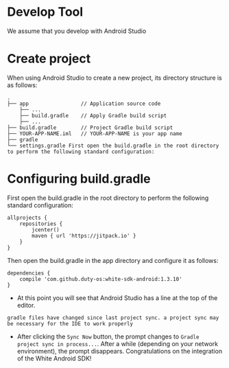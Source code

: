 # Develop Tool

We assume that you develop with Android Studio

# Create project

When using Android Studio to create a new project, its directory structure is as follows:

```plain
.
├── app                 // Application source code
    ├── ...
    ├── build.gradle    // Apply Gradle build script
    ├── ...
├── build.gradle        // Project Gradle build script
├── YOUR-APP-NAME.iml   // YOUR-APP-NAME is your app name
├── gradle
└── settings.gradle First open the build.gradle in the root directory to perform the following standard configuration:
```

# Configuring build.gradle

First open the build.gradle in the root directory to perform the following standard configuration:

```plain
allprojects {
    repositories {
        jcenter()
        maven { url 'https://jitpack.io' }
    }
}
```

Then open the build.gradle in the app directory and configure it as follows:

```plain
dependencies {
    compile 'com.github.duty-os:white-sdk-android:1.3.10'
}
```

* At this point you will see that Android Studio has a line at the top of the editor.

`gradle files have changed since last project sync. a project sync may be necessary for the IDE to work properly` 

* After clicking the `Sync Now` button, the prompt changes to `Gradle project sync in process...`. After a while (depending on your network environment), the prompt disappears. Congratulations on the integration of the White Android SDK!

